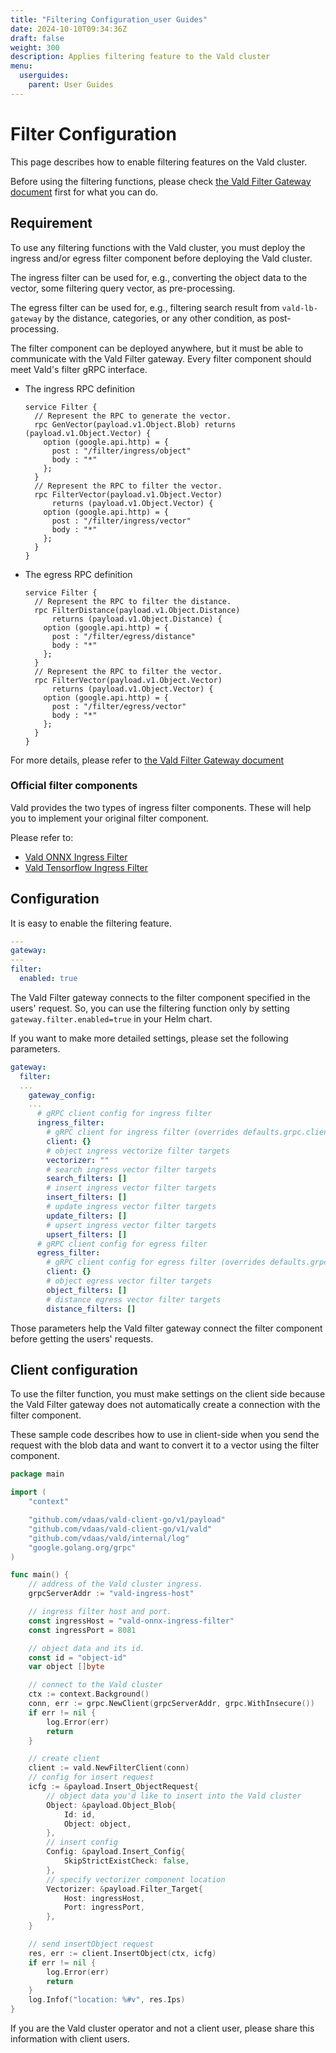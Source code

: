 ```yaml
---
title: "Filtering Configuration_user Guides"
date: 2024-10-10T09:34:36Z
draft: false
weight: 300
description: Applies filtering feature to the Vald cluster
menu:
  userguides:
    parent: User Guides
---
```


# Filter Configuration

This page describes how to enable filtering features on the Vald cluster.

Before using the filtering functions, please check [the Vald Filter Gateway document](/docs/overview/component/filter-gateway) first for what you can do.

## Requirement

To use any filtering functions with the Vald cluster, you must deploy the ingress and/or egress filter component before deploying the Vald cluster.

The ingress filter can be used for, e.g., converting the object data to the vector, some filtering query vector, as pre-processing.

The egress filter can be used for, e.g., filtering search result from `vald-lb-gateway` by the distance, categories, or any other condition, as post-processing.

The filter component can be deployed anywhere, but it must be able to communicate with the Vald Filter gateway.
Every filter component should meet Vald's filter gRPC interface.

- The ingress RPC definition

  ```rpc
  service Filter {
    // Represent the RPC to generate the vector.
    rpc GenVector(payload.v1.Object.Blob) returns (payload.v1.Object.Vector) {
      option (google.api.http) = {
        post : "/filter/ingress/object"
        body : "*"
      };
    }
    // Represent the RPC to filter the vector.
    rpc FilterVector(payload.v1.Object.Vector)
        returns (payload.v1.Object.Vector) {
      option (google.api.http) = {
        post : "/filter/ingress/vector"
        body : "*"
      };
    }
  }
  ```

- The egress RPC definition

  ```rpc
  service Filter {
    // Represent the RPC to filter the distance.
    rpc FilterDistance(payload.v1.Object.Distance)
        returns (payload.v1.Object.Distance) {
      option (google.api.http) = {
        post : "/filter/egress/distance"
        body : "*"
      };
    }
    // Represent the RPC to filter the vector.
    rpc FilterVector(payload.v1.Object.Vector)
        returns (payload.v1.Object.Vector) {
      option (google.api.http) = {
        post : "/filter/egress/vector"
        body : "*"
      };
    }
  }
  ```

For more details, please refer to [the Vald Filter Gateway document](/docs/overview/component/filter-gateway)

### Official filter components

Vald provides the two types of ingress filter components.
These will help you to implement your original filter component.

Please refer to:

- [Vald ONNX Ingress Filter](https://github.com/vdaas/vald-onnx-ingress-filter)
- [Vald Tensorflow Ingress Filter](https://github.com/vdaas/vald-tensorflow-ingress-filter)

## Configuration

It is easy to enable the filtering feature.

```yaml
---
gateway:
---
filter:
  enabled: true
```

The Vald Filter gateway connects to the filter component specified in the users' request.
So, you can use the filtering function only by setting `gateway.filter.enabled=true` in your Helm chart.

If you want to make more detailed settings, please set the following parameters.

```yaml
gateway:
  filter:
  ...
    gateway_config:
    ...
      # gRPC client config for ingress filter
      ingress_filter:
        # gRPC client for ingress filter (overrides defaults.grpc.client)
        client: {}
        # object ingress vectorize filter targets
        vectorizer: ""
        # search ingress vector filter targets
        search_filters: []
        # insert ingress vector filter targets
        insert_filters: []
        # update ingress vector filter targets
        update_filters: []
        # upsert ingress vector filter targets
        upsert_filters: []
      # gRPC client config for egress filter
      egress_filter:
        # gRPC client config for egress filter (overrides defaults.grpc.client)
        client: {}
        # object egress vector filter targets
        object_filters: []
        # distance egress vector filter targets
        distance_filters: []
```

Those parameters help the Vald filter gateway connect the filter component before getting the users' requests.

## Client configuration

To use the filter function, you must make settings on the client side because the Vald Filter gateway does not automatically create a connection with the filter component.

These sample code describes how to use in client-side when you send the request with the blob data and want to convert it to a vector using the filter component.

```go
package main

import (
	"context"

	"github.com/vdaas/vald-client-go/v1/payload"
	"github.com/vdaas/vald-client-go/v1/vald"
	"github.com/vdaas/vald/internal/log"
	"google.golang.org/grpc"
)

func main() {
	// address of the Vald cluster ingress.
	grpcServerAddr := "vald-ingress-host"

	// ingress filter host and port.
	const ingressHost = "vald-onnx-ingress-filter"
	const ingressPort = 8081

	// object data and its id.
	const id = "object-id"
	var object []byte

	// connect to the Vald cluster
	ctx := context.Background()
	conn, err := grpc.NewClient(grpcServerAddr, grpc.WithInsecure())
	if err != nil {
		log.Error(err)
		return
	}

	// create client
	client := vald.NewFilterClient(conn)
	// config for insert request
	icfg := &payload.Insert_ObjectRequest{
		// object data you'd like to insert into the Vald cluster
		Object: &payload.Object_Blob{
			Id: id,
			Object: object,
		},
		// insert config
		Config: &payload.Insert_Config{
			SkipStrictExistCheck: false,
		},
		// specify vectorizer component location
		Vectorizer: &payload.Filter_Target{
			Host: ingressHost,
			Port: ingressPort,
		},
	}

	// send insertObject request
	res, err := client.InsertObject(ctx, icfg)
	if err != nil {
		log.Error(err)
		return
	}
	log.Infof("location: %#v", res.Ips)
}
```

If you are the Vald cluster operator and not a client user, please share this information with client users.
